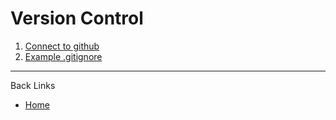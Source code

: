 # Version Control

1. [Connect to github](./documents/0_unity_github.md)
2. [Example .gitignore](./documents/1_example_gitignore.md)

---
Back Links

* [Home](../home.md)